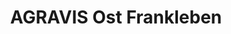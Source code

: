 ---
title: "AGRAVIS Ost Frankleben"
url: /braunsbedra/agravis-ost-frankleben/
shop: Landwirtschaftlich
---